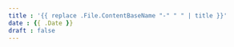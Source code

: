```yaml
---
title : '{{ replace .File.ContentBaseName "-" " " | title }}'
date : {{ .Date }}
draft : false
---
```

